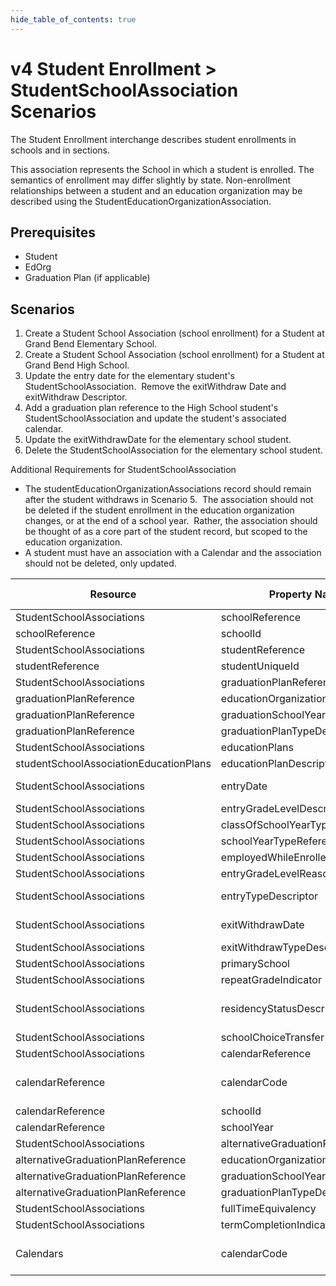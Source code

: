 ```yaml
---
hide_table_of_contents: true
---
```


# v4 Student Enrollment > StudentSchoolAssociation Scenarios

The Student Enrollment interchange describes student enrollments in schools and
in sections.

This association represents the School in which a student is enrolled. The
semantics of enrollment may differ slightly by state. Non-enrollment
relationships between a student and an education organization may be described
using the StudentEducationOrganizationAssociation.

## Prerequisites

* Student
* EdOrg
* Graduation Plan (if applicable)

## Scenarios

1. Create a Student School Association (school enrollment) for a Student at
   Grand Bend Elementary School.
2. Create a Student School Association (school enrollment) for a Student at
   Grand Bend High School.
3. Update the entry date for the elementary student's StudentSchoolAssociation.
    Remove the exitWithdraw Date and exitWithdraw Descriptor.
4. Add a graduation plan reference to the High School student's
   StudentSchoolAssociation and update the student's associated calendar.
5. Update the exitWithdrawDate for the elementary school student.
6. Delete the StudentSchoolAssociation for the elementary school student.

Additional Requirements for StudentSchoolAssociation

* The studentEducationOrganizationAssociations record should remain after the
  student withdraws in Scenario 5.  The association should not be deleted if the
  student enrollment in the education organization changes, or at the end of a
  school year.  Rather, the association should be thought of as a core part of
  the student record, but scoped to the education organization.
* A student must have an association with a Calendar and the association should not be deleted, only updated.

| Resource                  | Property Name                | Is Collection | Data Type                    | Required / Optional | Scenario 1: POST               | Scenario 2: POST               | Scenario 3: PUT                | Scenario 4: PUT                | Scenario 5: PUT                |
| ------------------------- | ---------------------------- | ------------- | ---------------------------- | ------------------- | ------------------------------- | ------------------------------- | ------------------------------- | ------------------------------- | ------------------------------- |
| StudentSchoolAssociations | schoolReference              | FALSE         | schoolReference              | REQUIRED            |                                 |                                 |                                 |                                 |                                 |
| schoolReference           | schoolId                     | FALSE         | integer                      | REQUIRED            | 255901107                       | 255901001                       | 255901107                       | 255901001                       | 255901107                       |
| StudentSchoolAssociations | studentReference             | FALSE         | studentReference             | REQUIRED            |                                 |                                 |                                 |                                 |                                 |
| studentReference          | studentUniqueId              | FALSE         | string                       | REQUIRED            | 111111                          | 222222                          | 111111                          | 222222                          | 111111                          |
| StudentSchoolAssociations | graduationPlanReference      | FALSE         | graduationPlanReference      | REQUIRED            |                                 |                                 |                                 | 255901001                       |                                 |
| graduationPlanReference   | educationOrganizationId      | FALSE         | integer                      | REQUIRED            |                                 |                                 |                                 | 255901001                       |                                 |
| graduationPlanReference   | graduationSchoolYear         | FALSE         | integer                      | REQUIRED            |                                 |                                 |                                 | 2020                            |                                 |
| graduationPlanReference   | graduationPlanTypeDescriptor | FALSE         | graduationPlanTypeDescriptor | REQUIRED            |                                 |                                 |                                 | Recommended                     |                                 |
| StudentSchoolAssociations | educationPlans               | TRUE          | studentSchoolAssociationEducationPlan[] | OPTIONAL         |                                 |                                 |                                 |                                 |                                 |
| studentSchoolAssociationEducationPlans | educationPlanDescriptor | FALSE         | educationPlanDescriptor      | OPTIONAL            |                                 |                                 |                                 |                                 |                                 |
| StudentSchoolAssociations | entryDate                    | FALSE         | date                         | REQUIRED            | 08/31/[Current School Year]    | 08/31/[Current School Year]    | 09/01/[Current School Year]    | 08/31/[Current School Year]    | 08/31/[Current School Year]    |
| StudentSchoolAssociations | entryGradeLevelDescriptor    | FALSE         | entryGradeLevelDescriptor    | REQUIRED            | First Grade                     | Ninth grade                     | First Grade                     | Ninth grade                     | First Grade                     |
| StudentSchoolAssociations | classOfSchoolYearTypeReference | FALSE       | schoolYearTypeReference      | OPTIONAL            |                                 |                                 |                                 |                                 |                                 |
| StudentSchoolAssociations | schoolYearTypeReference      | FALSE         | schoolYearTypeReference      | OPTIONAL            |                                 |                                 |                                 |                                 |                                 |
| StudentSchoolAssociations | employedWhileEnrolled        | FALSE         | boolean                      | OPTIONAL            |                                 |                                 |                                 |                                 |                                 |
| StudentSchoolAssociations | entryGradeLevelReasonDescriptor | FALSE      | entryGradeLevelReasonDescriptor | OPTIONAL          |                                 |                                 |                                 |                                 |                                 |
| StudentSchoolAssociations | entryTypeDescriptor          | FALSE         | entryTypeDescriptor          | REQUIRED            | Next year school                | Next year school                | Next year school                | Next year school                | Next year school                |
| StudentSchoolAssociations | exitWithdrawDate             | FALSE         | date                         | REQUIRED            | 09/1/[Current School Year]     |                                 |                                 |                                 | 11/1/[Current School Year]     |
| StudentSchoolAssociations | exitWithdrawTypeDescriptor   | FALSE         | exitWithdrawTypeDescriptor   | REQUIRED            | Transferred                     |                                 |                                 |                                 | Transferred                     |
| StudentSchoolAssociations | primarySchool                | FALSE         | boolean                      | OPTIONAL            |                                 |                                 |                                 |                                 |                                 |
| StudentSchoolAssociations | repeatGradeIndicator         | FALSE         | boolean                      | REQUIRED            | FALSE                           | FALSE                           | FALSE                           | FALSE                           | FALSE                           |
| StudentSchoolAssociations | residencyStatusDescriptor    | FALSE         | residencyStatusDescriptor    | REQUIRED            | Resident of admin unit and school area | Resident of admin unit and school area | Resident of admin unit and school area | Resident of admin unit and school area | Resident of admin unit and school area |
| StudentSchoolAssociations | schoolChoiceTransfer         | FALSE         | boolean                      | REQUIRED            | FALSE                           | FALSE                           | FALSE                           | FALSE                           | FALSE                           |
| StudentSchoolAssociations | calendarReference            | FALSE         | calendarReference            | OPTIONAL            |                                 |                                 |                                 |                                 |                                 |
| calendarReference         | calendarCode                 | FALSE         | string                       | OPTIONAL            |                                 | [High School calendarCode]      |                                 | [New High School calendarCode]  |                                 |
| calendarReference         | schoolId                     | FALSE         | integer                      | OPTIONAL            |                                 |                                 |                                 |                                 |                                 |
| calendarReference         | schoolYear                   | FALSE         | integer                      | OPTIONAL            |                                 |                                 |                                 |                                 |                                 |
| StudentSchoolAssociations | alternativeGraduationPlanReference | TRUE    | alternativeGraduationPlanReference | OPTIONAL         |                                 |                                 |                                 |                                 |                                 |
| alternativeGraduationPlanReference | educationOrganizationId | FALSE         | integer                      | OPTIONAL            |                                 |                                 |                                 |                                 |                                 |
| alternativeGraduationPlanReference | graduationSchoolYear    | FALSE         | integer                      | OPTIONAL            |                                 |                                 |                                 |                                 |                                 |
| alternativeGraduationPlanReference | graduationPlanTypeDescriptor | FALSE   | graduationPlanTypeDescriptor | OPTIONAL            |                                 |                                 |                                 |                                 |                                 |
| StudentSchoolAssociations | fullTimeEquivalency         | FALSE         | decimal                      | OPTIONAL            |                                 |                                 |                                 |                                 |                                 |
| StudentSchoolAssociations | termCompletionIndicator      | FALSE         | boolean                      | OPTIONAL            |                                 |                                 |                                 |                                 |                                 |
| Calendars                 | calendarCode                 | FALSE         | string                       | REQUIRED            | 107SS111111                      | [High School calendarCode]      | 107SS111111                      | [New High School calendarCode]   | 107SS111111                      |

